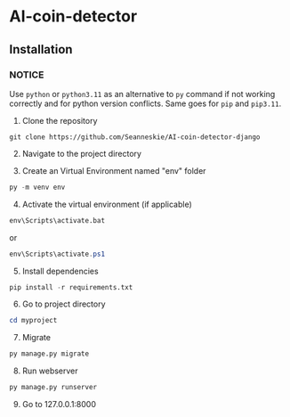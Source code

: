 # AI-coin-detector
 
## Installation

### NOTICE
Use `python` or `python3.11` as an alternative to `py` command if not working correctly and for python version conflicts. Same goes for `pip` and `pip3.11`.

1. Clone the repository
```
git clone https://github.com/Seanneskie/AI-coin-detector-django
```

2. Navigate to the project directory

3. Create an Virtual Environment named "env" folder
```python
py -m venv env
```

4.  Activate the virtual environment (if applicable)
```cmd
env\Scripts\activate.bat
```
or
```powershell
env\Scripts\activate.ps1
```

5. Install dependencies
```python
pip install -r requirements.txt
```

6. Go to project directory
```powershell
cd myproject
```

7. Migrate
```python
py manage.py migrate
```

8. Run webserver
```python
py manage.py runserver
```

9. Go to 127.0.0.1:8000
